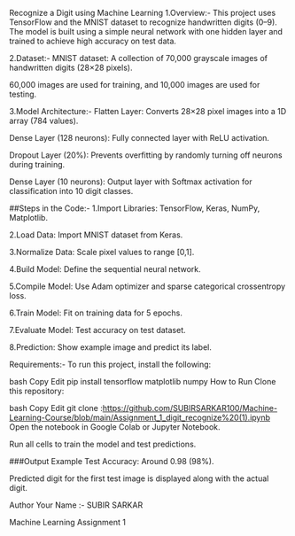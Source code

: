 Recognize a Digit using Machine Learning
1.Overview:- 
This project uses TensorFlow and the MNIST dataset to recognize handwritten digits (0–9).
The model is built using a simple neural network with one hidden layer and trained to achieve high accuracy on test data.

2.Dataset:-
MNIST dataset: A collection of 70,000 grayscale images of handwritten digits (28×28 pixels).

60,000 images are used for training, and 10,000 images are used for testing.

3.Model Architecture:-
Flatten Layer: Converts 28×28 pixel images into a 1D array (784 values).

Dense Layer (128 neurons): Fully connected layer with ReLU activation.

Dropout Layer (20%): Prevents overfitting by randomly turning off neurons during training.

Dense Layer (10 neurons): Output layer with Softmax activation for classification into 10 digit classes.

##Steps in the Code:-
1.Import Libraries: TensorFlow, Keras, NumPy, Matplotlib.

2.Load Data: Import MNIST dataset from Keras.

3.Normalize Data: Scale pixel values to range [0,1].

4.Build Model: Define the sequential neural network.

5.Compile Model: Use Adam optimizer and sparse categorical crossentropy loss.

6.Train Model: Fit on training data for 5 epochs.

7.Evaluate Model: Test accuracy on test dataset.

8.Prediction: Show example image and predict its label.

Requirements:-
To run this project, install the following:

bash
Copy
Edit
pip install tensorflow matplotlib numpy
How to Run
Clone this repository:

bash
Copy
Edit
git clone :https://github.com/SUBIRSARKAR100/Machine-Learning-Course/blob/main/Assignment_1_digit_recognize%20(1).ipynb
Open the notebook in Google Colab or Jupyter Notebook.

Run all cells to train the model and test predictions.

###Output Example
Test Accuracy: Around 0.98 (98%).

Predicted digit for the first test image is displayed along with the actual digit.

Author
Your Name :- SUBIR SARKAR

Machine Learning Assignment 1

